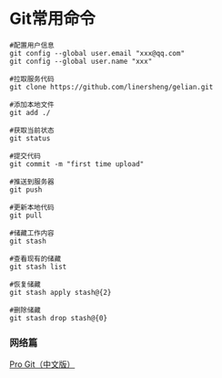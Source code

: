 # Git常用命令

```
#配置用户信息
git config --global user.email "xxx@qq.com"
git config --global user.name "xxx"

#拉取服务代码
git clone https://github.com/linersheng/gelian.git

#添加本地文件
git add ./

#获取当前状态
git status

#提交代码
git commit -m "first time upload"

#推送到服务器
git push

#更新本地代码
git pull

#储藏工作内容
git stash

#查看现有的储藏
git stash list

#恢复储藏
git stash apply stash@{2}

#删除储藏
git stash drop stash@{0}

```

### 网络篇
[Pro Git（中文版）](https://gitee.com/progit/)
